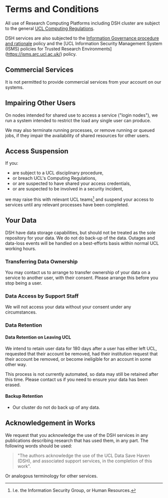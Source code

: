 
# Terms and Conditions

All use of Research Computing Platforms including DSH cluster are subject to the general [UCL Computing Regulations](https://www.ucl.ac.uk/information-security/sites/information_security/files/regulations.pdf).

DSH services are also subjected to the [Information Governance procedure and rationale](https://www.ucl.ac.uk/isd/data-safe-haven-arc-trusted-research-environment-assurance) policy and the [UCL Information Security Management System (ISMS) policies for Trusted Research Environments] (https://isms.arc.ucl.ac.uk/) policy.


## Commercial Services

It is not permitted to provide commercial services from your account on our systems. 

## Impairing Other Users

On nodes intended for shared use to access a service ("login nodes"), we run a system intended to restrict the load any single user can produce.

We may also terminate running processes, or remove running or queued jobs, if they impair the availability of shared resources for other users.


## Access Suspension

If you:

 - are subject to a UCL disciplinary procedure,
 - or breach UCL's Computing Regulations,
 - or are suspected to have shared your access credentials,
 - or are suspected to be involved in a security incident,

we may raise this with relevant UCL teams[^fn-isg] and suspend your access to services until any relevant processes have been completed.

[^fn-isg]: I.e. the Information Security Group, or Human Resources.


## Your Data

DSH have data storage capabilities, but should not be treated as the sole repository for your data. We do not do back-up of the data.
Outages and data-loss events will be handled on a best-efforts basis within normal UCL working hours.

### Transferring Data Ownership

You may contact us to arrange to transfer ownership of your data on a service to another user, with their consent. Please arrange this before you stop being a user.

### Data Access by Support Staff

We will not access your data without your consent under any circumstances.

### Data Retention


#### Data Retention on Leaving UCL

We intend to retain user data for 180 days after a user has either left UCL, requested that their account be removed, had their institution request that their account be removed, or become ineligible for an account in some other way.

This process is not currently automated, so data may still be retained after this time. Please contact us if you need to ensure your data has been erased.

#### Backup Retention

- Our cluster do not do back up of any data.

## Acknowledgement in Works

We request that you acknowledge the use of the DSH services in any publications describing research that has used them, in any part. The following words should be used:
    
> "The authors acknowledge the use of the UCL Data Save Haven (DSH), and associated support services, in the completion of this work". 

Or analogous terminology for other services.
